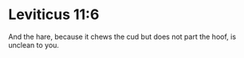 # Leviticus 11:6

And the hare, because it chews the cud but does not part the hoof, is unclean to you.
